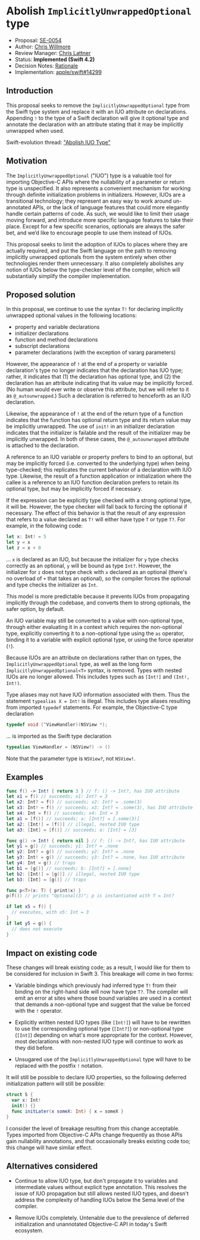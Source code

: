 # Abolish `ImplicitlyUnwrappedOptional` type

* Proposal: [SE-0054](0054-abolish-iuo.md)
* Author: [Chris Willmore](http://github.com/cwillmor)
* Review Manager: [Chris Lattner](https://github.com/lattner)
* Status: **Implemented (Swift 4.2)**
* Decision Notes: [Rationale](https://lists.swift.org/pipermail/swift-evolution-announce/2016-March/000084.html)
* Implementation: [apple/swift#14299](https://github.com/apple/swift/pull/14299)

## Introduction

This proposal seeks to remove the `ImplicitlyUnwrappedOptional` type from the
Swift type system and replace it with an IUO attribute on declarations.
Appending `!` to the type of a Swift declaration will give it optional type and
annotate the declaration with an attribute stating that it may be implicitly
unwrapped when used.

Swift-evolution thread: ["Abolish IUO Type"](https://lists.swift.org/pipermail/swift-evolution/Week-of-Mon-20160314/012752.html)

## Motivation

The `ImplicitlyUnwrappedOptional` ("IUO") type is a valuable tool for importing
Objective-C APIs where the nullability of a parameter or return type is
unspecified. It also represents a convenient mechanism for working through
definite initialization problems in initializers. However, IUOs are a
transitional technology; they represent an easy way to work around un-annotated
APIs, or the lack of language features that could more elegantly handle certain
patterns of code. As such, we would like to limit their usage moving forward,
and introduce more specific language features to take their place. Except for a
few specific scenarios, optionals are always the safer bet, and we’d like to
encourage people to use them instead of IUOs.

This proposal seeks to limit the adoption of IUOs to places where they are
actually required, and put the Swift language on the path to removing
implicitly unwrapped optionals from the system entirely when other technologies
render them unnecessary. It also completely abolishes any notion of IUOs below
the type-checker level of the compiler, which will substantially simplify the
compiler implementation.

## Proposed solution

In this proposal, we continue to use the syntax `T!` for declaring implicitly
unwrapped optional values in the following locations:

* property and variable declarations
* initializer declarations
* function and method declarations
* subscript declarations
* parameter declarations (with the exception of vararg parameters)

However, the appearance of `!` at the end of a property or variable
declaration's type no longer indicates that the declaration has IUO type;
rather, it indicates that (1) the declaration has optional type, and (2) the
declaration has an attribute indicating that its value may be implicitly
forced. (No human would ever write or observe this attribute, but we will
refer to it as `@_autounwrapped`.) Such a declaration is referred to henceforth
as an IUO declaration.

Likewise, the appearance of `!` at the end of the return type of a function
indicates that the function has optional return type and its return value may
be implicitly unwrapped. The use of `init!` in an initializer declaration
indicates that the initializer is failable and the result of the initializer
may be implicitly unwrapped. In both of these cases, the `@_autounwrapped`
attribute is attached to the declaration.

A reference to an IUO variable or property prefers to bind to an optional, but
may be implicitly forced (i.e. converted to the underlying type) when being
type-checked; this replicates the current behavior of a declaration with IUO
type. Likewise, the result of a function application or initialization where
the callee is a reference to an IUO function declaration prefers to retain its
optional type, but may be implicitly forced if necessary.

If the expression can be explicitly type checked with a strong optional type,
it will be. However, the type checker will fall back to forcing the optional if
necessary. The effect of this behavior is that the result of any expression
that refers to a value declared as `T!` will either have type `T` or type `T?`.
For example, in the following code:

```Swift
let x: Int! = 5
let y = x
let z = x + 0
```

… `x` is declared as an IUO, but because the initializer for `y` type checks
correctly as an optional, `y` will be bound as type `Int?`. However, the
initializer for `z` does not type check with `x` declared as an optional
(there's no overload of `+` that takes an optional), so the compiler forces the
optional and type checks the initializer as `Int`.

This model is more predictable because it prevents IUOs from propagating
implicitly through the codebase, and converts them to strong optionals, the
safer option, by default.

An IUO variable may still be converted to a value with non-optional type,
through either evaluating it in a context which requires the non-optional type,
explicitly converting it to a non-optional type using the `as` operator,
binding it to a variable with explicit optional type, or using the force
operator (`!`).

Because IUOs are an attribute on declarations rather than on types, the
`ImplicitlyUnwrappedOptional` type, as well as the long form
`ImplicitlyUnwrappedOptional<T>` syntax, is removed. Types with nested IUOs are
no longer allowed. This includes types such as `[Int!]` and `(Int!, Int!)`.

Type aliases may not have IUO information associated with them. Thus the
statement `typealias X = Int!` is illegal. This includes type aliases resulting
from imported `typedef` statements. For example, the Objective-C type
declaration

```Objective-C
typedef void (^ViewHandler)(NSView *);
```

... is imported as the Swift type declaration

```Swift
typealias ViewHandler = (NSView?) -> ()
```

Note that the parameter type is `NSView?`, not `NSView!`.

## Examples

```Swift
func f() -> Int! { return 3 } // f: () -> Int?, has IUO attribute
let x1 = f() // succeeds; x1: Int? = 3
let x2: Int? = f() // succeeds; x2: Int? = .some(3)
let x3: Int! = f() // succeeds; x3: Int? = .some(3), has IUO attribute
let x4: Int = f() // succeeds; x4: Int = 3
let a1 = [f()] // succeeds; a: [Int?] = [.some(3)]
let a2: [Int!] = [f()] // illegal, nested IUO type
let a3: [Int] = [f()] // succeeds; a: [Int] = [3]

func g() -> Int! { return nil } // f: () -> Int?, has IUO attribute
let y1 = g() // succeeds; y1: Int? = .none
let y2: Int? = g() // succeeds; y2: Int? = .none
let y3: Int! = g() // succeeds; y3: Int? = .none, has IUO attribute
let y4: Int = g() // traps
let b1 = [g()] // succeeds; b: [Int?] = [.none]
let b2: [Int!] = [g()] // illegal, nested IUO type
let b3: [Int] = [g()] // traps

func p<T>(x: T) { print(x) }
p(f()) // prints "Optional(3)"; p is instantiated with T = Int?

if let x5 = f() {
  // executes, with x5: Int = 3
}
if let y5 = g() {
  // does not execute
}
```

## Impact on existing code

These changes will break existing code; as a result, I would like for them to
be considered for inclusion in Swift 3. This breakage will come in two forms:

* Variable bindings which previously had inferred type `T!` from their binding
  on the right-hand side will now have type `T?`. The compiler will emit an
  error at sites where those bound variables are used in a context that demands
  a non-optional type and suggest that the value be forced with the `!`
  operator.

* Explicitly written nested IUO types (like `[Int!]`) will have to be rewritten
  to use the corresponding optional type (`[Int?]`) or non-optional type
  (`[Int]`) depending on what's more appropriate for the context. However, most
  declarations with non-nested IUO type will continue to work as they did
  before.

* Unsugared use of the `ImplicitlyUnwrappedOptional` type will have to be
  replaced with the postfix `!` notation.

It will still be possible to declare IUO properties, so the following deferred
initialization pattern will still be possible:

```Swift
struct S {
  var x: Int!
  init() {}
  func initLater(x someX: Int) { x = someX }
}
```

I consider the level of breakage resulting from this change acceptable. Types
imported from Objective-C APIs change frequently as those APIs gain nullability
annotations, and that occasionally breaks existing code too; this change will
have similar effect.

## Alternatives considered

* Continue to allow IUO type, but don't propagate it to variables and
  intermediate values without explicit type annotation. This resolves the issue
  of IUO propagation but still allows nested IUO types, and doesn't address the
  complexity of handling IUOs below the Sema level of the compiler.

* Remove IUOs completely. Untenable due to the prevalence of deferred
  initialization and unannotated Objective-C API in today's Swift ecosystem.
